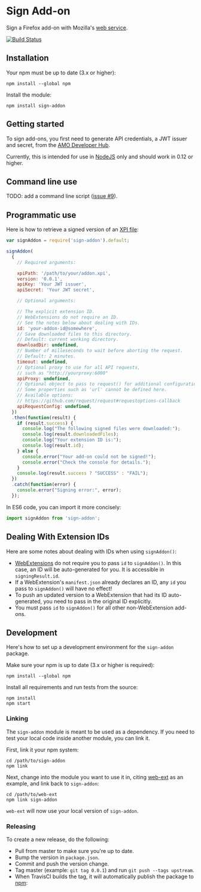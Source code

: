 # Sign Add-on

Sign a Firefox add-on with Mozilla's
[web service](http://addons-server.readthedocs.org/en/latest/topics/api/signing.html).

[![Build Status](https://travis-ci.org/mozilla/sign-addon.svg?branch=master)](https://travis-ci.org/mozilla/sign-addon)

## Installation

Your npm must be up to date (3.x or higher):

    npm install --global npm

Install the module:

    npm install sign-addon

## Getting started

To sign add-ons, you first need to generate API credentials, a JWT issuer and
secret, from the
[AMO Developer Hub](https://addons.mozilla.org/en-US/developers/addon/api/key/).

Currently, this is intended for use in [NodeJS](https://nodejs.org/) only
and should work in 0.12 or higher.

## Command line use

TODO: add a command line script
([issue #9](https://github.com/mozilla/sign-addon/issues/9)).

## Programmatic use

Here is how to retrieve a signed version of an
[XPI file](https://developer.mozilla.org/en-US/docs/Mozilla/XPI):

````javascript
var signAddon = require('sign-addon').default;

signAddon(
  {
    // Required arguments:

    xpiPath: '/path/to/your/addon.xpi',
    version: '0.0.1',
    apiKey: 'Your JWT issuer',
    apiSecret: 'Your JWT secret',

    // Optional arguments:

    // The explicit extension ID.
    // WebExtensions do not require an ID.
    // See the notes below about dealing with IDs.
    id: 'your-addon-id@somewhere',
    // Save downloaded files to this directory.
    // Default: current working directory.
    downloadDir: undefined,
    // Number of milleseconds to wait before aborting the request.
    // Default: 2 minutes.
    timeout: undefined,
    // Optional proxy to use for all API requests,
    // such as "http://yourproxy:6000"
    apiProxy: undefined,
    // Optional object to pass to request() for additional configuration.
    // Some properties such as 'url' cannot be defined here.
    // Available options:
    // https://github.com/request/request#requestoptions-callback
    apiRequestConfig: undefined,
  })
  .then(function(result) {
    if (result.success) {
      console.log("The following signed files were downloaded:");
      console.log(result.downloadedFiles);
      console.log("Your extension ID is:");
      console.log(result.id);
    } else {
      console.error("Your add-on could not be signed!");
      console.error("Check the console for details.");
    }
    console.log(result.success ? "SUCCESS" : "FAIL");
  })
  .catch(function(error) {
    console.error("Signing error:", error);
  });
````

In ES6 code, you can import it more concisely:

````javascript
import signAddon from 'sign-addon';
````

## Dealing With Extension IDs

Here are some notes about dealing with IDs when using `signAddon()`:

- [WebExtensions](https://developer.mozilla.org/en-US/Add-ons/WebExtensions)
  do not require you to pass `id` to `signAddon()`.
  In this case, an ID will be auto-generated for you. It is accessible in
  `signingResult.id`.
- If a WebExtension's `manifest.json` already declares an ID, any `id`
  you pass to `signAddon()` will have no effect!
- To push an updated version to a WebExtension that had its ID auto-generated,
  you need to pass in the original ID explicitly.
- You must pass `id` to `signAddon()` for all other non-WebExtension add-ons.

## Development

Here's how to set up a development environment for the `sign-addon` package.

Make sure your npm is up to date (3.x or higher is required):

    npm install --global npm

Install all requirements and run tests from the source:

    npm install
    npm start

### Linking

The `sign-addon` module is meant to be used as a dependency.
If you need to test your local code inside another module,
you can link it.

First, link it your npm system:

    cd /path/to/sign-addon
    npm link

Next, change into the module you want to use it in, citing
[web-ext](https://github.com/mozilla/web-ext) as an example,
and link back to `sign-addon`:

    cd /path/to/web-ext
    npm link sign-addon

`web-ext` will now use your local version of `sign-addon`.

### Releasing

To create a new release, do the following:

* Pull from master to make sure you're up to date.
* Bump the version in `package.json`.
* Commit and push the version change.
* Tag master (example: `git tag 0.0.1`) and run `git push --tags upstream`.
* When TravisCI builds the tag,
  it will automatically publish the package to
  [npm](https://www.npmjs.com/package/sign-addon):
